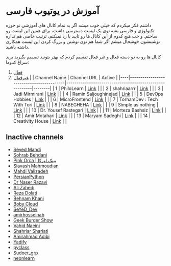 # آموزش در یوتیوب فارسی
داشتم فکر میکردم که خیلی خوب میشه اگر به تمام کانال های آموزشی تو حوزه تکنولوژی و فارسی بشه توی یک لیست دسترسی داشت، برای همین این لیست رو ساختم. و خب هیچ کدوم از این کانال ها رو تایید یا رد نمیکنم، ترتیب خاصی هم نداره نوشتنشون
خوشحال میشم اگر شما هم توی نوشتن و بزرگ کردن این لیست همکاری داشته باشید.

کانال ها رو به دو دسته فعال و غیر فعال تقسیم کردم که بهتر بتونید تصمیم بگیرید برید سراغ کدوما:
1. [فعال](#active-channels)
2. [غیرفعال](#inactive-channels)
|    | Channel Name                             | Channel URL                                             | Active |
|----|------------------------------------------|---------------------------------------------------------|--------|
| 1  | PhiloLearn                               | [Link](https://www.youtube.com/@PhiloLearn)             |        |
| 2  | shahriaarrr                              | [Link](https://www.youtube.com/@shahriaarrr)            |        |
| 3  | Jadi Mirmirani                           | [Link](https://www.youtube.com/@JadiMirmirani)          |        |
| 4  | Ramin Saljoughinejad                     | [Link](https://www.youtube.com/@Ramin-S)                |        |
| 5  | DevOps Hobbies                           | [Link](https://www.youtube.com/@devopshobbies)          |        |
| 6  | MicroFrontend                            | [Link](https://www.youtube.com/@MicroFrontend)          |        |
| 7  | TorhamDev : Tech With Tori               | [Link](https://www.youtube.com/@techwithtori)           |        |
| 8  | NABEGHEHA                                | [Link](https://www.youtube.com/@Nabegheha)              |        |
| 9  | Simple as nothing                        | [Link](https://www.youtube.com/@Simpleasnothing)        |        |
| 10 | Dr. Yousef Rastegari                     | [Link](https://www.youtube.com/@dr.yousefrastegari)     |        |
| 11 | Morteza Bashsiz                          | [Link](http://youtube.com/@MortezaBashsiz)              |        |
| 12 | Amir Motahari                            | [Link](https://www.youtube.com/c/AmirMotahari)          |        |
| 13 | Maryam Sadeghi                           | [Link](https://www.youtube.com/@MaryamSadeghiPython)    |        |
| 14 | Creativity House                         | [Link](https://www.youtube.com/@CreativityHousee)       |        |
## Inactive channels
- [Seyed Mahdi](https://www.youtube.com/@seyedmahdi4)
- [Sohrab Behdani](https://www.youtube.com/@sohrabbehdani)
- [Pink Orca | پینک اورکا](https://www.youtube.com/@pinkorca)
- [Siavash Mahmoudian](https://www.youtube.com/@Syavash)
- [Mahdi Valizadeh](https://www.youtube.com/@MahdiValizadeh)
- [PersianPython](https://www.youtube.com/@PersianPython)
- [Dr Naser Razavi](https://www.youtube.com/@DrNaserRazavi)
- [Ali Zahedi](https://www.youtube.com/@AliZahediali_zahedi)
- [Reza Dolati](https://www.youtube.com/@rezadolati0101)
- [Behnam Khani](https://www.youtube.com/@BehnamKhani)
- [Boby Cloud](https://www.youtube.com/@BobyCloud)
- [SeYeD_Dev](https://www.youtube.com/@SeYeDDev)
- [amirhosseinab](https://www.youtube.com/@amirhosseinab)
- [Geek Burger Show](https://www.youtube.com/@GeekBurgerShow)
- [Vahid Naeini](https://www.youtube.com/@VahidNaeini)
- [Shahriar Shariati](https://www.youtube.com/@ShahriarShariati)
- [Amirahmad Adibi](https://www.youtube.com/@amirahmadadibi4839)
- [Yadify](https://www.youtube.com/@Yadify)
- [pyclass](https://www.youtube.com/@pyclass_net)
- [Sudoer_grp](https://www.youtube.com/@sudoergrp)
- [neonlearn](https://www.youtube.com/@neonlearn)

